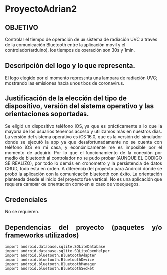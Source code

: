 # ProyectoAdrian2
## OBJETIVO
Controlar el tiempo de operación de un sistema de radiación UVC a través de la comunicación Bluetooth entre la aplicación móvil y el controlador(arduino), los tiempos de operación son 30s y 1min.
## Descripción del logo y lo que representa.
El logo elegido por el momento representa una lampara de radiación UVC; mostrando las emisiones hacía unos tipos de coronavirus.
## Justificación de la elección del tipo de dispositivo, versión del sistema operativo y las orientaciones soportadas.
<div align="justify"> Se eligió un dispositivo teléfono iOS, ya que es prácticamente a lo que la mayoria de los usuarios tenemos acceso y utilizamos más en nuestros días. 
La versión del sistema operativo es iOS 16.0, que es la versión del simulador donde se ejecutó la app ya que desafortunadamente no se cuenta con teléfono iOS en mi casa, y económicamente me es imposible por el momento de adquirir. Por lo que el funcionamiento de la conexión por medio de bluetooth al controlador no se pudo probar (AUNQUE EL CODIGO SE REALIZO), por todo lo demás en cronometro y la persistencia de datos CRUD, todo está en orden. A diferencia del proyecto para Android donde se probó la aplicación con la comunicación bluetooth con éxito.
La orientación planteada desde el inicio del proyecto fue vertical. No es una aplicación que requiera cambiar de orientación como en el caso de videojuegos.

 
 ## Credenciales
   No se requieren.
 ## Dependencias del proyecto (paquetes y/o frameworks utilizados)

 ``` 
 import android.database.sqlite.SQLiteDatabase
 import android.database.sqlite.SQLiteOpenHelper
 import android.bluetooth.BluetoothAdapter
 import android.bluetooth.BluetoothDevice
 import android.bluetooth.BluetoothManager
 import android.bluetooth.BluetoothSocket

```
